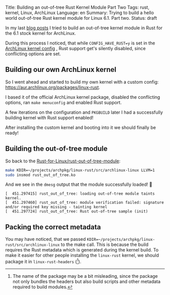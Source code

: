 Title: Building an out-of-tree Rust Kernel Module Part Two
Tags: rust, kernel, Linux, ArchLinux
Language: en
Summary: Trying to build a hello world out-of-tree Rust kernel module for Linux 6.1. Part two.
Status: draft

In my last [blog posts](//building-an-out-of-tree-rust-kernel-module.html) I
tried to build an out-of-tree kernel module in Rust for the 6.1 stock kernel
for ArchLinux.

During this process I noticed, that while `CONFIG_HAVE_RUST=y` is set in the
[ArchLinux kernel config](https://github.com/archlinux/svntogit-packages/blob/706494f4555dca158c9f02932717550e7b66b534/trunk/config)
, Rust support get's silently disabled, since conflicting options are set.

## Building our own ArchLinux kernel

So I went ahead and started to build my own kernel with a custom config:
<https://aur.archlinux.org/packages/linux-rust>.

I based it of the official ArchLinux kernel package, disabled the conflicting
options, ran `make menuconfig` and enabled Rust support. 

A few iterations on the configuration and `PKGBUILD` later I had a successfully
building kernel with Rust support enabled!

After installing the custom kernel and booting into it we should finally be
ready!

## Building the out-of-tree module

So back to the
[Rust-for-Linux/rust-out-of-tree-module](https://github.com/rnestler/rust-out-of-tree-module/tree/fix-build-for-linux-6.1):
```bash
make KDIR=~/projects/archpkg/linux-rust/src/archlinux-linux LLVM=1
sudo insmod rust_out_of_tree.ko
```

And we see in the `dmesg` output that the module successfully loaded! 🎉
```
[  451.297415] rust_out_of_tree: loading out-of-tree module taints kernel.
[  451.297460] rust_out_of_tree: module verification failed: signature and/or required key missing - tainting kernel
[  451.297724] rust_out_of_tree: Rust out-of-tree sample (init)
```

## Packing the correct metadata

You may have noticed, that we passed
`KDIR=~/projects/archpkg/linux-rust/src/archlinux-linux` to the make call. This
is because the build requires the Rust metadata which is generated during the
kernel build. To make it easier for other people installing the `linux-rust`
kernel, we should package it in `linux-rust-headers` ([^1]).

[^1]: The name of the package may be a bit misleading, since the package not
  only bundles the headers but also build scripts and other metadata required
  to build modules.
